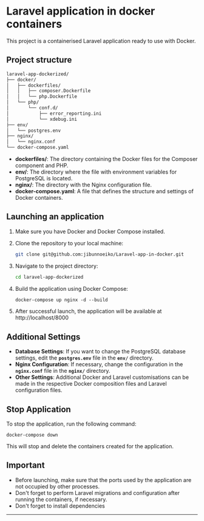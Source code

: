 # Laravel application in docker containers
This project is a containerised Laravel application ready to use with Docker. 

## **Project structure**

```bash
laravel-app-dockerized/
├── docker/
│   ├── dockerfiles/
│   │   ├── composer.Dockerfile
│   │   └── php.Dockerfile
│   └── php/
│       └── conf.d/
│           ├── error_reporting.ini
│           └── xdebug.ini
├── env/
│   └── postgres.env
├── nginx/
│   └── nginx.conf
└── docker-compose.yaml
```

- **dockerfiles/**: The directory containing the Docker files for the Composer component and PHP.
- **env/**: The directory where the file with environment variables for PostgreSQL is located.
- **nginx/**: The directory with the Nginx configuration file.
- **docker-compose.yaml**: A file that defines the structure and settings of Docker containers.

## **Launching an application**

1. Make sure you have Docker and Docker Compose installed.
2. Clone the repository to your local machine:
    
    ```bash
    git clone git@github.com:jibunnoeiko/Laravel-app-in-docker.git
    ```
    
3. Navigate to the project directory:
    
    ```bash
    cd laravel-app-dockerized
    ```
5. Build the application using Docker Compose:
    
    ```css
    docker-compose up nginx -d --build
    ```
    
6. After successful launch, the application will be available at http://localhost/8000


## **Additional Settings**

- **Database Settings**: If you want to change the PostgreSQL database settings, edit the **`postgres.env`** file in the **`env/`** directory.
- **Nginx Configuration**: If necessary, change the configuration in the **`nginx.conf`** file in the **`nginx/`** directory.
- **Other Settings**: Additional Docker and Laravel customisations can be made in the respective Docker composition files and Laravel configuration files.

## **Stop Application**

To stop the application, run the following command:

```
docker-compose down
```

This will stop and delete the containers created for the application.

## **Important**

- Before launching, make sure that the ports used by the application are not occupied by other processes.
- Don't forget to perform Laravel migrations and configuration after running the containers, if necessary.
- Don't forget to install dependencies 

---
